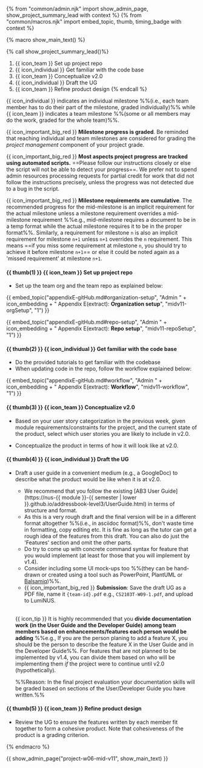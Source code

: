 {% from "common/admin.njk" import show_admin_page, show_project_summary_lead with context %}
{% from "common/macros.njk" import embed_topic, thumb, timing_badge with context %}

{% macro show_main_text() %}
<div id="main">

{% call show_project_summary_lead()%}
1. {{ icon_team }} Set up project repo
1. {{ icon_individual }} Get familiar with the code base
1. {{ icon_team }}  Conceptualize v2.0
1. {{ icon_individual }} Draft the UG
1. {{ icon_team }} Refine product design
{% endcall %}

<div id="body">

<box dismissible>

{{ icon_individual }} indicates an individual milestone %%(i.e., each team member has to do their part of the milestone, graded individually)%% while {{ icon_team }} indicates a team milestone %%(some or all members may do the work, graded for the whole team)%%.

{{ icon_important_big_red }} **Milestone progress is graded**. Be reminded that reaching individual and team milestones are considered for <trigger trigger="click" for="modal:v11-projectMgtGrading">grading the _project management_ component</trigger> of your project grade.

{{ icon_important_big_red }} **Most aspects project progress are tracked using automated scripts.** ==Please follow our instructions closely or else the script will not be able to detect your progress==. We prefer not to spend admin resources processing requests for partial credit for work that did not follow the instructions precisely, unless the progress was not detected due to a bug in the script.

{{ icon_important_big_red }} **Milestone requirements are cumulative**. The recommended progress for the mid-milestone is an implicit requirement for the actual milestone unless a milestone requirement overrides a mid-milestone requirement %%e.g., mid-milestone requires a document to be in a temp format while the actual milestone requires it to be in the proper format%%. Similarly, a requirement for milestone `n` is also an implicit requirement for milestone `n+1` unless `n+1` overrides the `n` requirement. This means ==if you miss some requirement at milestone `n`, you should try to achieve it before milestone `n+1`== or else it could be noted again as a 'missed requirement' at milestone `n+1`.
</box>

#### {{ thumb(1) }} {{ icon_team }} Set up project repo

* Set up the team org and the team repo as explained below:

<div class="indented-level2">

{{ embed_topic("appendixE-gitHub.md#organization-setup", "Admin " + icon_embedding + " Appendix E(extract): **Organization setup**", "midv11-orgSetup", "1") }}
</div>

<div class="indented-level2">

{{ embed_topic("appendixE-gitHub.md#repo-setup", "Admin " + icon_embedding + " Appendix E(extract): **Repo setup**", "midv11-repoSetup", "1") }}
</div>

#### {{ thumb(2) }} {{ icon_individual }} Get familiar with the code base

* Do the provided tutorials to get familiar with the codebase
* When updating code in the repo, follow the workflow explained below:

<div class="indented-level2">

{{ embed_topic("appendixE-gitHub.md#workflow", "Admin " + icon_embedding + " Appendix E(extract): **Workflow**", "midv11-workflow", "1") }}
</div>

#### {{ thumb(3) }} {{ icon_team }} Conceptualize v2.0

* Based on your user story categorization in the previous week, given module requirements/constraints for the project, and the current state of the product, select which user stories you are likely to include in v2.0.

* Conceptualize the product in terms of how it will look like at v2.0.

#### {{ thumb(4) }} {{ icon_individual }} Draft the UG

* Draft a user guide in a convenient medium (e.g., a GoogleDoc) to describe what the product would be like when it is at v2.0.
  * We recommend that you follow the existing [AB3 User Guide](https://nus-{{ module }}-{{ semester | lower }}.github.io/addressbook-level3/UserGuide.html) in terms of structure and format.
  * As this is a very rough draft and the final version will be in a different format altogether %%(i.e., in asciidoc format)%%, don't waste time in formatting, copy editing etc. It is fine as long as the tutor can get a rough idea of the features from this draft. You can also do just the 'Features' section and omit the other parts.
  * Do try to come up with concrete command syntax for feature that you would implement (at least for those that you will implement by v1.4).
  * Consider including some UI mock-ups too %%(they can be hand-drawn or created using a tool such as PowerPoint, PlantUML or [Balsamiq](https://balsamiq.com/))%%.
  * {{ icon_important_big_red }} **Submission**: Save the draft UG as a PDF file, name it `{team-id}.pdf` e.g., `CS2103T-W09-1.pdf`, and upload to LumiNUS.<br><br>

  <box>

  {{ icon_tip }} It is highly recommended that you **divide documentation work (in the User Guide and the Developer Guide) among team members based on enhancements/features each person would be adding** %%e.g., If you are the person planing to add a feature X, you should be the person to describe the feature X in the User Guide and in the Developer Guide%%. For features that are not planned to be implemented by v1.4, you can divide them based on who will be implementing them _if_ the project were to continue until v2.0 (hypothetically).

  %%Reason: In the final project evaluation your documentation skills will be graded based on sections of the User/Developer Guide you have written.%%
   
  </box>

#### {{ thumb(5) }} {{ icon_team }} Refine product design

* Review the UG to ensure the features written by each member fit together to form a cohesive product. Note that cohesiveness of the product is a grading criterion.

</div>
</div>
{% endmacro %}

{{ show_admin_page("project-w06-mid-v11", show_main_text) }}